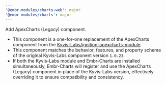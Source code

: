 ```yaml
---
'@embr-modules/charts-web': major
'@embr-modules/charts': major
---
```


Add ApexCharts (Legacy) component.

- This component is a one-for-one replacement of the ApexCharts component from the [Kyvis-Labs/ignition-apexcharts-module](https://github.com/Kyvis-Labs/ignition-apexcharts-module).
- This component matches the behavior, features, and property schema of the original Kyvis-Labs component version `1.0.23`.
- If both the Kyvis-Labs module and Embr-Charts are installed simultaneously, Embr-Charts will register and use the ApexCharts (Legacy) component in place of the Kyvis-Labs version, effectively overriding it to ensure compatibility and consistency.